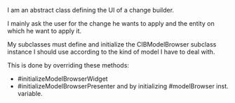 I am an abstract class defining the UI of a change builder.

I mainly ask the user for the change he wants to apply and the entity on which he want to apply it.

My subclasses must define and initialize the CIBModelBrowser subclass instance I should use according to the kind of model I have to deal with.

This is done by overriding these methods:
- #initializeModelBrowserWidget
- #initializeModelBrowserPresenter
and by initializing #modelBrowser inst. variable.